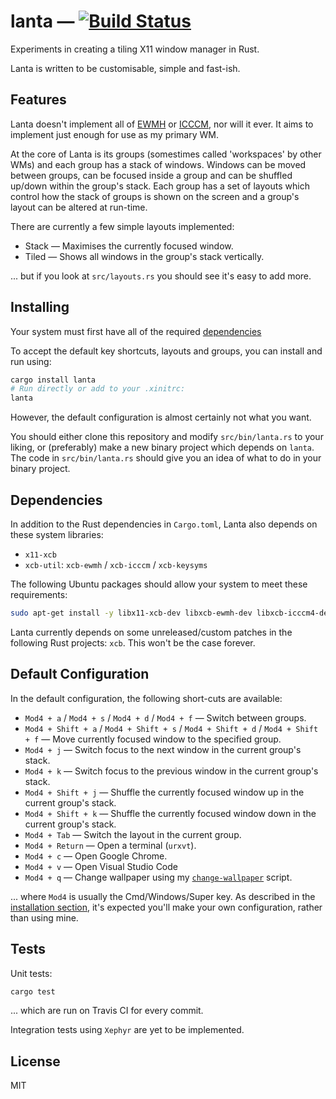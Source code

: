 # lanta — [![Build Status](https://travis-ci.org/mjkillough/lanta.svg?branch=master)](https://travis-ci.org/mjkillough/lanta)

Experiments in creating a tiling X11 window manager in Rust.

Lanta is written to be customisable, simple and fast-ish.


## Features

Lanta doesn't implement all of [EWMH](https://specifications.freedesktop.org/wm-spec/wm-spec-latest.html) or [ICCCM](https://www.x.org/releases/X11R7.6/doc/xorg-docs/specs/ICCCM/icccm.html), nor will it ever. It aims to implement just enough for use as my primary WM.

At the core of Lanta is its groups (somestimes called 'workspaces' by other WMs) and each group has a stack of windows. Windows can be moved between groups, can be focused inside a group and can be shuffled up/down within the group's stack. Each group has a set of layouts which control how the stack of groups is shown on the screen and a group's layout can be altered at run-time.

There are currently a few simple layouts implemented:

 - Stack — Maximises the currently focused window.
 - Tiled — Shows all windows in the group's stack vertically.

... but if you look at `src/layouts.rs` you should see it's easy to add more.


## Installing

Your system must first have all of the required [dependencies](#dependencies)

To accept the default key shortcuts, layouts and groups, you can install and run using:

```sh
cargo install lanta
# Run directly or add to your .xinitrc:
lanta
```

However, the default configuration is almost certainly not what you want.

You should either clone this repository and modify `src/bin/lanta.rs` to your liking, or (preferably) make a new binary project which depends on `lanta`. The code in `src/bin/lanta.rs` should give you an idea of what to do in your binary project.


## Dependencies

In addition to the Rust dependencies in `Cargo.toml`, Lanta also depends on these system libraries:

 - `x11-xcb`
 - `xcb-util`: `xcb-ewmh` / `xcb-icccm` / `xcb-keysyms`

The following Ubuntu packages should allow your system to meet these requirements:

```sh
sudo apt-get install -y libx11-xcb-dev libxcb-ewmh-dev libxcb-icccm4-dev libxcb-keysyms1-dev
```

Lanta currently depends on some unreleased/custom patches in the following Rust projects: `xcb`. This won't be the case forever.


## Default Configuration

In the default configuration, the following short-cuts are available:

 - `Mod4 + a` / `Mod4 + s` / `Mod4 + d` / `Mod4 + f` — Switch between groups.
 - `Mod4 + Shift + a` / `Mod4 + Shift + s` / `Mod4 + Shift + d` / `Mod4 + Shift + f` — Move currently focused window to the specified group.
 - `Mod4 + j` — Switch focus to the next window in the current group's stack.
 - `Mod4 + k` — Switch focus to the previous window in the current group's stack.
 - `Mod4 + Shift + j` — Shuffle the currently focused window up in the current group's stack.
 - `Mod4 + Shift + k` — Shuffle the currently focused window down in the current group's stack.
 - `Mod4 + Tab` — Switch the layout in the current group.
 - `Mod4 + Return` — Open a terminal (`urxvt`).
 - `Mod4 + c` — Open Google Chrome.
 - `Mod4 + v` — Open Visual Studio Code
 - `Mod4 + q` — Change wallpaper using my [`change-wallpaper`](https://github.com/mjkillough/change-wallpaper) script.

... where `Mod4` is usually the Cmd/Windows/Super key. As described in the [installation section](#installing), it's expected you'll make your own configuration, rather than using mine.


## Tests

Unit tests:

```sh
cargo test
```

... which are run on Travis CI for every commit.

Integration tests using `Xephyr` are yet to be implemented.


## License

MIT
